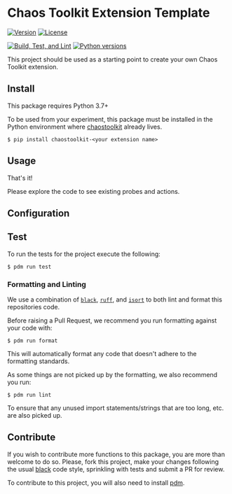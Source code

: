 # Chaos Toolkit Extension Template

[![Version](https://img.shields.io/pypi/v/chaostoolkit-my-extension.svg)](https://img.shields.io/pypi/v/chaostoolkit-lib.svg)
[![License](https://img.shields.io/pypi/l/chaostoolkit-my-extension.svg)](https://img.shields.io/pypi/l/chaostoolkit-lib.svg)

[![Build, Test, and Lint](https://github.com/chaostoolkit/chaostoolkit-extension-template/actions/workflows/build.yaml/badge.svg)](https://github.com/chaostoolkit/chaostoolkit-extension-template/actions/workflows/build.yaml)
[![Python versions](https://img.shields.io/pypi/pyversions/chaostoolkit-my-extension.svg)](https://www.python.org/)

This project should be used as a starting point to create your own
Chaos Toolkit extension.

## Install

This package requires Python 3.7+

To be used from your experiment, this package must be installed in the Python
environment where [chaostoolkit][] already lives.

[chaostoolkit]: https://github.com/chaostoolkit/chaostoolkit

```
$ pip install chaostoolkit-<your extension name>
```


## Usage

<Explain your probes and actions usage from the experiment.json here>

That's it!

Please explore the code to see existing probes and actions.

## Configuration

<Specify any extra configuration your extension relies on here>

## Test

To run the tests for the project execute the following:

```
$ pdm run test
```

### Formatting and Linting

We use a combination of [`black`][black], [`ruff`][ruff], and [`isort`][isort]
to both lint and format this repositories code.

[black]: https://github.com/psf/black
[ruff]: https://github.com/astral-sh/ruff
[isort]: https://github.com/PyCQA/isort

Before raising a Pull Request, we recommend you run formatting against your
code with:

```console
$ pdm run format
```

This will automatically format any code that doesn't adhere to the formatting
standards.

As some things are not picked up by the formatting, we also recommend you run:

```console
$ pdm run lint
```

To ensure that any unused import statements/strings that are too long, etc.
are also picked up.

## Contribute

If you wish to contribute more functions to this package, you are more than
welcome to do so. Please, fork this project, make your changes following the
usual [black][blackstyle] code style, sprinkling with tests and submit a PR for
review.

[blackstyle]: https://black.readthedocs.io/en/stable/the_black_code_style/current_style.html

To contribute to this project, you will also need to install [pdm][].

[pdm]: https://pdm.fming.dev/latest/
